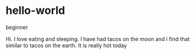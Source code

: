 # hello-world
beginner



Hi. 
I love eating and sleeping.
I have had tacos on the moon and i find that similar to tacos on the earth.
It is really hot today
